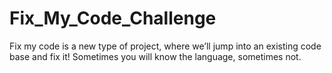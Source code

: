 # Fix_My_Code_Challenge
Fix my code is a new type of project, where we’ll jump into an existing code base and fix it! Sometimes you will know the language, sometimes not.
